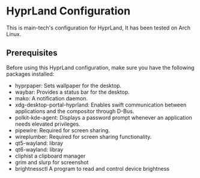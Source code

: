 # HyprLand Configuration

This is main-tech's configuration for HyprLand,  It has been tested on Arch Linux.

## Prerequisites

Before using this HyprLand configuration, make sure you have the following packages installed:

- hyprpaper: Sets wallpaper for the desktop.
- waybar: Provides a status bar for the desktop.
- mako: A notification daemon.
- xdg-desktop-portal-hyprland: Enables swift communication between applications and the compositor through D-Bus.
- polkit-kde-agent: Displays a password prompt whenever an application needs elevated privileges.
- pipewire: Required for screen sharing.
- wireplumber: Required for screen sharing functionality.
- qt5-wayland: libray
- qt6-wayland: libray
- cliphist    a clipboard manager
- grim and slurp     for screenshot 
- brightnessctl A program to read and control device brightness

